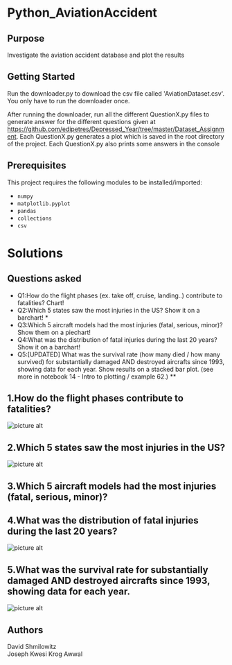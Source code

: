 # Python_AviationAccident
Purpose
-------

Investigate the aviation accident database and plot the results

Getting Started
-------
Run the downloader.py to download the csv file called 'AviationDataset.csv'. You only have to run the downloader once.

After running the downloader, run all the different QuestionX.py files to generate answer for the different questions given at https://github.com/edipetres/Depressed_Year/tree/master/Dataset_Assignment. Each QuestionX.py generates a plot which is saved in the root directory of the project. Each QuestionX.py also prints some answers in the console

Prerequisites
-------
This project requires the following modules to be installed/imported:
* `numpy`
* `matplotlib.pyplot` 
* `pandas`
* `collections`
* `csv`
# Solutions

Questions asked
-------
 * Q1:How do the flight phases (ex. take off, cruise, landing..) contribute to fatalities? Chart!
 * Q2:Which 5 states saw the most injuries in the US? Show it on a barchart! *
 * Q3:Which 5 aircraft models had the most injuries (fatal, serious, minor)? Show them on a piechart!
 * Q4:What was the distribution of fatal injuries during the last 20 years? Show it on a barchart!
 * Q5:[UPDATED] What was the survival rate (how many died / how many survived) for substantially damaged AND destroyed aircrafts since 1993, showing data for each year. Show results on a stacked bar plot. (see more in notebook 14 - Intro to plotting / example 62.) **

## 1.How do the flight phases contribute to fatalities?
![picture alt](http://i.imgur.com/v3Itbmi.png)
## 2.Which 5 states saw the most injuries in the US?
![picture alt](http://i.imgur.com/DiBLtzx.png)
## 3.Which 5 aircraft models had the most injuries (fatal, serious, minor)?
## 4.What was the distribution of fatal injuries during the last 20 years?
![picture alt](http://i.imgur.com/Bpnn8oW.png)
## 5.What was the survival rate for substantially damaged AND destroyed aircrafts since 1993, showing data for each year. 
![picture alt](http://i.imgur.com/E8kvgkZ.png)

Authors
-------

David Shmilowitz  
Joseph Kwesi Krog Awwal
